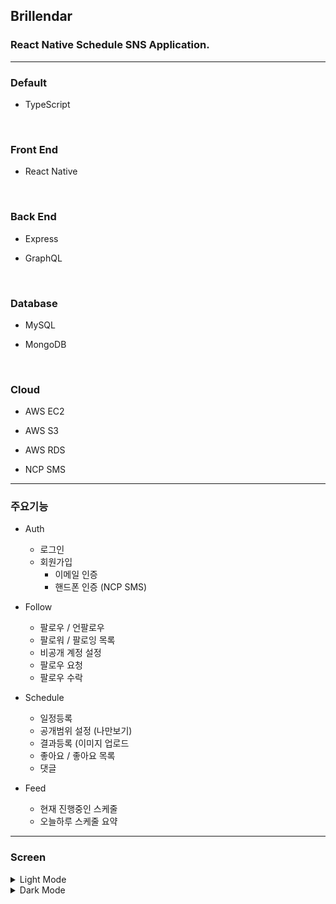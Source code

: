 ## **Brillendar**

### React Native Schedule SNS Application.

---

### Default

- TypeScript

<br/>

### Front End

- React Native

<br/>

### Back End

- Express

- GraphQL

<br/>

### Database

- MySQL

- MongoDB

<br/>

### Cloud

- AWS EC2

- AWS S3

- AWS RDS

- NCP SMS

---

### 주요기능

- Auth

  - 로그인
  - 회원가입
    - 이메일 인증
    - 핸드폰 인증 (NCP SMS)

- Follow

  - 팔로우 / 언팔로우
  - 팔로워 / 팔로잉 목록
  - 비공개 계정 설정
  - 팔로우 요청
  - 팔로우 수락

- Schedule
  - 일정등록
  - 공개범위 설정 (나만보기)
  - 결과등록 (이미지 업로드
  - 좋아요 / 좋아요 목록
  - 댓글
- Feed
  - 현재 진행중인 스케줄
  - 오늘하루 스케줄 요약

---

### Screen

<details>
  <summary>Light Mode</summary>

로그인

<img width="240px" src="https://raw.githubusercontent.com/ShinSeungWoo8987/Brillendar/main/readme/img/로그인.jpg" />

<br/>

<br/>

회원가입

<img width="240px" src="https://raw.githubusercontent.com/ShinSeungWoo8987/Brillendar/main/readme/img/회원가입.jpg" />

<br/>

<br/>

피드

<img width="240px" src="https://raw.githubusercontent.com/ShinSeungWoo8987/Brillendar/main/readme/img/피드.jpg" />

<br/>

<br/>

팔로우목록

<img width="240px" src="https://raw.githubusercontent.com/ShinSeungWoo8987/Brillendar/main/readme/img/팔로우목록.jpg" />

<br/>

<br/>

회원검색

<img width="240px" src="https://raw.githubusercontent.com/ShinSeungWoo8987/Brillendar/main/readme/img/회원검색.jpg" />

<br/>

<br/>

스케줄

<img width="240px" src="https://raw.githubusercontent.com/ShinSeungWoo8987/Brillendar/main/readme/img/스케줄.jpg" />

<br/>

<br/>

좋아요목록

<img width="240px" src="https://raw.githubusercontent.com/ShinSeungWoo8987/Brillendar/main/readme/img/좋아요목록.jpg" />

<br/>

<br/>

댓글

<img width="240px" src="https://raw.githubusercontent.com/ShinSeungWoo8987/Brillendar/main/readme/img/댓글.jpg" />

<br/>

<br/>

비공개계정

<img width="240px" src="https://raw.githubusercontent.com/ShinSeungWoo8987/Brillendar/main/readme/img/비공개계정.jpg" />

<br/>

<br/>

비공개계정 팔로우 요청

<img width="240px" src="https://raw.githubusercontent.com/ShinSeungWoo8987/Brillendar/main/readme/img/비공개계정 팔로우 요청.jpg" />

<br/>

<br/>

날짜선택

<img width="240px" src="https://raw.githubusercontent.com/ShinSeungWoo8987/Brillendar/main/readme/img/날짜선택.jpg" />

<br/>

<br/>

스케줄 옵션

<img width="240px" src="https://raw.githubusercontent.com/ShinSeungWoo8987/Brillendar/main/readme/img/스케줄 옵션.jpg" />

<br/>

<br/>

일정등록

<img width="240px" src="https://raw.githubusercontent.com/ShinSeungWoo8987/Brillendar/main/readme/img/일정등록.jpg" />

<br/>

<br/>

결과등록

<img width="240px" src="https://raw.githubusercontent.com/ShinSeungWoo8987/Brillendar/main/readme/img/결과등록.jpg" />

<br/>

<br/>

갤러리에서 이미지 선택

<img width="240px" src="https://raw.githubusercontent.com/ShinSeungWoo8987/Brillendar/main/readme/img/갤러리에서 이미지 선택.jpg" />

<br/>

<br/>

사진찍기

<img width="240px" src="https://raw.githubusercontent.com/ShinSeungWoo8987/Brillendar/main/readme/img/사진찍기.jpg" />

<br/>

<br/>

프로필 사진 변경

<img width="240px" src="https://raw.githubusercontent.com/ShinSeungWoo8987/Brillendar/main/readme/img/프로필사진 변경.jpg" />

<br/>

<br/>

결과 추가된 스케줄

<img width="240px" src="https://raw.githubusercontent.com/ShinSeungWoo8987/Brillendar/main/readme/img/스케줄 결과 이미지 슬라이더.jpg" />

<br/>

<br/>

로딩

<img width="240px" src="https://raw.githubusercontent.com/ShinSeungWoo8987/Brillendar/main/readme/img/로딩.jpg" />

<br/>

<br/>

로딩

<img width="240px" src="https://raw.githubusercontent.com/ShinSeungWoo8987/Brillendar/main/readme/img/로딩1.jpg" />

<br/>

<br/>

사이드

<img width="240px" src="https://raw.githubusercontent.com/ShinSeungWoo8987/Brillendar/main/readme/img/사이드.jpg" />

<br/>

<br/>

회원탈퇴

<img width="240px" src="https://raw.githubusercontent.com/ShinSeungWoo8987/Brillendar/main/readme/img/회원탈퇴.jpg" />

<br/>

<br/>

</details>

<details>
  <summary>Dark Mode</summary>

피드

<img width="240px" src="https://raw.githubusercontent.com/ShinSeungWoo8987/Brillendar/main/readme/img/dark-피드.jpg" />

<br/>

<br/>

팔로우목록

<img width="240px" src="https://raw.githubusercontent.com/ShinSeungWoo8987/Brillendar/main/readme/img/dark-팔로우목록.jpg" />

<br/>

<br/>

결과등록

<img width="240px" src="https://raw.githubusercontent.com/ShinSeungWoo8987/Brillendar/main/readme/img/dark-결과등록.jpg" />

<br/>

<br/>

댓글

<img width="240px" src="https://raw.githubusercontent.com/ShinSeungWoo8987/Brillendar/main/readme/img/dark-댓글.jpg" />

<br/>

<br/>

스케줄

<img width="240px" src="https://raw.githubusercontent.com/ShinSeungWoo8987/Brillendar/main/readme/img/dark-스케줄.jpg" />

<br/>

<br/>

일정등록

<img width="240px" src="https://raw.githubusercontent.com/ShinSeungWoo8987/Brillendar/main/readme/img/dark-일정등록.jpg" />

<br/>

<br/>

좋아요목록

<img width="240px" src="https://raw.githubusercontent.com/ShinSeungWoo8987/Brillendar/main/readme/img/dark-좋아요목록.jpg" />

<br/>

<br/>

회원검색

<img width="240px" src="https://raw.githubusercontent.com/ShinSeungWoo8987/Brillendar/main/readme/img/dark-회원검색.jpg" />

<br/>

<br/>

사이드

<img width="240px" src="https://raw.githubusercontent.com/ShinSeungWoo8987/Brillendar/main/readme/img/dark-사이드.jpg" />

<br/>

<br/>

회원탈퇴

<img width="240px" src="https://raw.githubusercontent.com/ShinSeungWoo8987/Brillendar/main/readme/img/dark-회원탈퇴.jpg" />

<br/>

<br/>

</details>
